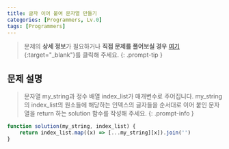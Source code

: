 ```yaml
---
title: 글자 이어 붙여 문자열 만들기
categories: [Programmers, Lv.0]
tags: [Programmers]
---
```


> 문제의 **상세 정보**가 필요하거나 **직접 문제를 풀어보실 경우** [여기](https://school.programmers.co.kr/learn/courses/30/lessons/181915){:target="_blank"}를 클릭해 주세요.
{: .prompt-tip }

## 문제 설명

> 문자열 my_string과 정수 배열 index_list가 매개변수로 주어집니다. my_string의 index_list의 원소들에 해당하는 인덱스의 글자들을 순서대로 이어 붙인 문자열을 return 하는 solution 함수를 작성해 주세요.
{: .prompt-info }

```js
function solution(my_string, index_list) {
    return index_list.map((x) => [...my_string][x]).join('')
}
```